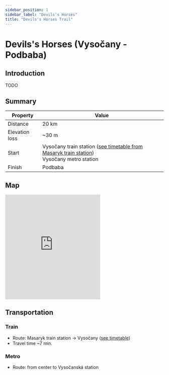 ```yaml
---
sidebar_position: 1
sidebar_label: "Devils's Horses"
title: "Devils's Horses Trail"
---
```


# Devils's Horses (Vysočany - Podbaba)

## Introduction

TODO

## Summary

| Property | Value |
| --- | --- |
| Distance | 20 km |
| Elevation loss | ~30 m |
| Start | Vysočany train station ([see timetable from Masaryk train station](https://idos.idnes.cz/vlakyautobusymhdvse/spojeni/vysledky/?f=Praha%20Masarykovo%20n.&fc=100003&t=Praha-Vyso%C4%8Dany&tc=100003&direct=true&af=true&trt=150,151,152,153&fcs=3)) <br /> Vysočany metro station  |
| Finish | Podbaba |

## Map

<iframe src="https://en.frame.mapy.cz/s/humohepafe" width="60%" height="333" frameborder="0"></iframe>

## Transportation

### Train

- Route: Masaryk train station -> Vysočany ([see timetable](https://idos.idnes.cz/vlakyautobusymhdvse/spojeni/vysledky/?f=Praha%20Masarykovo%20n.&fc=100003&t=Praha-Vyso%C4%8Dany&tc=100003&direct=true&af=true&trt=150,151,152,153&fcs=3))
- Travel time ~7 min.

### Metro

- Route: from center to Vysočanská station